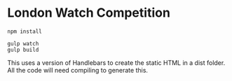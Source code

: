 # London Watch Competition

    npm install

    gulp watch
    gulp build

This uses a version of Handlebars to create the static HTML in a dist folder. All the code will need compiling to generate this.






